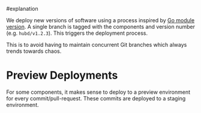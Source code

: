 #explanation

We deploy new versions of software using a process inspired by [Go module version](https://go.dev/ref/mod#versions). A single branch is tagged with the components and version number (e.g. `hubd/v1.2.3`). This triggers the deployment process.

This is to avoid having to maintain concurrent Git branches which always trends towards chaos.

# Preview Deployments

For some components, it makes sense to deploy to a preview environment for every commit/pull-request. These commits are deployed to a staging environment.
